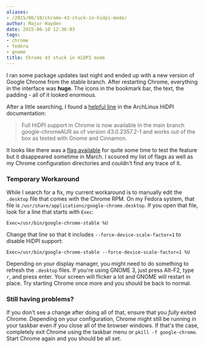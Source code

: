 ```yaml
---
aliases:
- /2015/06/10/chrome-43-stuck-in-hidpi-mode/
author: Major Hayden
date: 2015-06-10 12:36:03
tags:
- chrome
- fedora
- gnome
title: Chrome 43 stuck in HiDPI mode
---
```


I ran some package updates last night and ended up with a new version of Google Chrome from the stable branch. After restarting Chrome, everything in the interface was **huge**. The icons in the bookmark bar, the text, the padding - all of it looked enormous.

After a little searching, I found a [helpful line][2] in the ArchLinux HiDPI documentation:

> Full HiDPI support in Chrome is now available in the main branch google-chromeAUR as of version 43.0.2357.2-1 and works out of the box as tested with Gnome and Cinnamon.

It looks like there was a [flag available][3] for quite some time to test the feature but it disappeared sometime in March. I scoured my list of flags as well as my Chrome configuration directories and couldn't find any trace of it.

### Temporary Workaround

While I search for a fix, my current workaround is to manually edit the `.desktop` file that comes with the Chrome RPM. On my Fedora system, that file is `/usr/share/applications/google-chrome.desktop`. If you open that file, look for a line that starts with `Exec`:

```
Exec=/usr/bin/google-chrome-stable %U
```


Change that line so that it includes `--force-device-scale-factor=1` to disable HiDPI support:

```
Exec=/usr/bin/google-chrome-stable --force-device-scale-factor=1 %U
```


Depending on your display manager, you might need to do something to refresh the `.desktop` files. If you're using GNOME 3, just press Alt-F2, type `r`, and press enter. Your screen will flicker a lot and GNOME will restart in place. Try starting Chrome once more and you should be back to normal.

### Still having problems?

If you don't see a change after doing all of that, ensure that you _fully_ exited Chrome. Depending on your configuration, Chrome might still be running in your taskbar even if you close all of the browser windows. If that's the case, completely exit Chrome using the taskbar menu or `pkill -f google-chrome`. Start Chrome again and you should be all set.

 [1]: /wp-content/uploads/2015/06/Google_Chrome_icon_2011.png
 [2]: https://wiki.archlinux.org/index.php/HiDPI#Chromium_.2F_Google_Chrome
 [3]: https://plus.google.com/+CraigTumblison/posts/NtW36w6yxiq